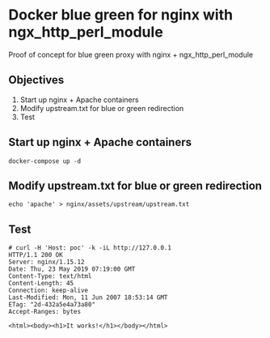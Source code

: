 # Docker blue green for nginx with ngx_http_perl_module
Proof of concept for blue green proxy with nginx + ngx_http_perl_module

## Objectives
1. Start up nginx + Apache containers 
2. Modify upstream.txt for blue or green redirection
3. Test

## Start up nginx + Apache containers
```
docker-compose up -d 
```

## Modify upstream.txt for blue or green redirection
```
echo 'apache' > nginx/assets/upstream/upstream.txt 
```

## Test
```
# curl -H 'Host: poc' -k -iL http://127.0.0.1
HTTP/1.1 200 OK
Server: nginx/1.15.12
Date: Thu, 23 May 2019 07:19:00 GMT
Content-Type: text/html
Content-Length: 45
Connection: keep-alive
Last-Modified: Mon, 11 Jun 2007 18:53:14 GMT
ETag: "2d-432a5e4a73a80"
Accept-Ranges: bytes

<html><body><h1>It works!</h1></body></html>
```
